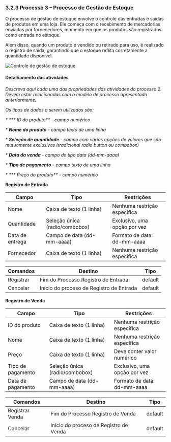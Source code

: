 ### 3.2.3 Processo 3 – Processo de Gestão de Estoque

O processo de gestão de estoque envolve o controle das entradas e saídas de produtos em uma loja. Ele começa com o recebimento de mercadorias enviadas por fornecedores, momento em que os produtos são registrados como entrada no estoque.

Além disso, quando um produto é vendido ou retirado para uso, é realizado o registro de saída, garantindo que o estoque reflita corretamente a quantidade disponível.

![Controle de gestão de estoque](https://github.com/user-attachments/assets/ab2ffd97-99db-4198-ad84-dbe4ce06a40f)

#### Detalhamento das atividades

_Descreva aqui cada uma das propriedades das atividades do processo 2. 
Devem estar relacionadas com o modelo de processo apresentado anteriormente._

_Os tipos de dados a serem utilizados são:_

_* *** ID do produto** - campo numérico_

_* **Nome do produto** - campo texto de uma linha_

_* **Seleção de quantidade** - campo com várias opções de valores que são mutuamente exclusivas (tradicional radio button ou combobox)_

_* **Data da venda** - campo do tipo data (dd-mm-aaaa)_

_* **Tipo de pagamento** - campo texto de uma linha_

_* *** Preço do produto** - campo numérico_

**Registro de Entrada**

| **Campo**         | **Tipo**                       | **Restrições**                             |
|-------------------|--------------------------------|--------------------------------------------|
| Nome              | Caixa de texto (1 linha)       | Nenhuma restrição específica               |
| Quantidade        | Seleção única (radio/combobox) | Exclusivo, uma opção por vez               |
| Data de entrega   | Campo de data (dd-mm-aaaa)     | Formato de data: dd-mm-aaaa                |
| Fornecedor        | Caixa de texto (1 linha)       | Nenhuma restrição específica               |

| **Comandos** |  **Destino** | **Tipo** |
| --- | --- | --- |
| Registrar | Fim do Processo Registro de Entrada | default |
| Cancelar | Início do proceso de Registro de Entrada | default |


**Registro de Venda**

| **Campo**           | **Tipo**                       | **Restrições**                             |
|---------------------|--------------------------------|--------------------------------------------|
| ID do produto       | Caixa de texto (1 linha)       | Nenhuma restrição específica               |
| Nome                | Caixa de texto (1 linha)       | Nenhuma restrição específica               |
| Preço               | Caixa de texto (1 linha)       | Deve conter valor numérico                 |
| Tipo de pagamento   | Seleção única (radio/combobox) | Exclusivo, uma opção por vez               |
| Data de pagamento   | Campo de data (dd-mm-aaaa)     | Formato de data: dd-mm-aaaa                |

| **Comandos** |  **Destino** | **Tipo** |
| --- | --- | --- |
| Registrar Venda | Fim do Processo Registro de Venda | default |
| Cancelar | Início do proceso de Registro de Venda | default |
